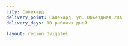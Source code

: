 ```yaml
---
city: Салехард
delivery_point: Салехард, ул. Объездная 28А
delivery_days: 10 рабочих дней

layout: region_dvigatel
---
```

